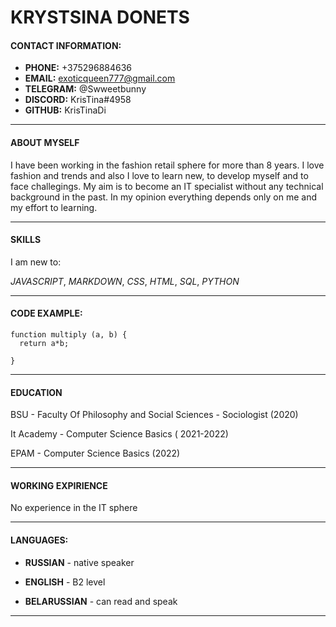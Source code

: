 # KRYSTSINA DONETS

#### CONTACT INFORMATION:

* **PHONE:** +375296884636 
* **EMAIL:** exoticqueen777@gmail.com
* **TELEGRAM:** @Swweetbunny
* **DISCORD:** KrisTina#4958
* **GITHUB:** KrisTinaDi

******

####  ABOUT MYSELF

I have been working in the fashion retail sphere for more than 8 years. I love fashion and trends and also I love to learn new, to develop myself and to face challegings. My aim is to become an IT specialist without any technical background in the past. In my opinion everything depends only on me and my effort to learning. 

*****

####  SKILLS

I am new to:

*JAVASCRIPT*, *MARKDOWN*, *CSS*, *HTML*, *SQL*, *PYTHON*

****

#### CODE EXAMPLE: 

```
function multiply (a, b) {
  return a*b;
  
}
```

****

####  EDUCATION

BSU - Faculty Of Philosophy and Social Sciences - Sociologist (2020)

It Academy - Computer Science Basics ( 2021-2022)

EPAM - Computer Science Basics (2022)

****

####  WORKING EXPIRIENCE 

No experience in the IT sphere 

*****

#### LANGUAGES:

* **RUSSIAN** - native speaker

* **ENGLISH** - B2 level

* **BELARUSSIAN** - can read and speak

*****





